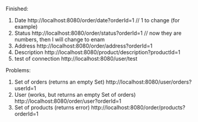 Finished: 
1) Date 
   http://localhost:8080/order/date?orderId=1     // 1 to change (for example)
2) Status
   http://localhost:8080/order/status?orderId=1   // now they are numbers, then I will change to enam
3) Address
   http://localhost:8080/order/address?orderId=1
4) Description
   http://localhost:8080/product/description?productId=1
5) test of connection
   http://localhost:8080/user/test

Problems:
1) Set of orders (returns an empty Set)
   http://localhost:8080/user/orders?userId=1
2) User (works, but returns an empty Set of orders)
   http://localhost:8080/order/user?orderId=1
3) Set of products (returns error)
   http://localhost:8080/order/products?orderId=1
   
   
    